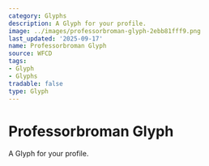```yaml
---
category: Glyphs
description: A Glyph for your profile.
image: ../images/professorbroman-glyph-2ebb81fff9.png
last_updated: '2025-09-17'
name: Professorbroman Glyph
source: WFCD
tags:
- Glyph
- Glyphs
tradable: false
type: Glyph
---
```


# Professorbroman Glyph

A Glyph for your profile.

